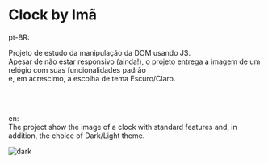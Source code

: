 <h1>
	Clock by Imã
	</h1>
	
pt-BR:
	
Projeto de estudo da manipulação da DOM usando JS.<br>
		Apesar de não estar responsivo (ainda!), o projeto entrega a imagem de um relógio com suas funcionalidades padrão<br>e, em acrescimo, a escolha de tema Escuro/Claro.

<br>
<br>
	
en:<br>
The project show the image of a clock with standard features and, in addition, the choice of Dark/Light theme.
	
	

  ![dark](https://user-images.githubusercontent.com/63216015/170896682-87bc95f0-2f3b-44c5-931a-ddfe88c5da1a.png)
